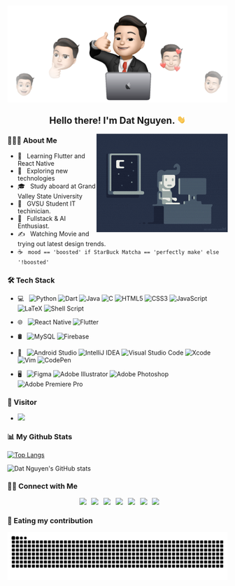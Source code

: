 
<img align = "center" src="cover.svg" width="550">



<h2 align = "center">Hello there!
I'm Dat Nguyen. <img src="Hi.gif" width="20"> </h2>



<img align="right" alt="GIF" src="1.gif" width="300"/>

<!-- https://raw.githubusercontent.com/devSouvik/devSouvik/master/gif3.gif -->

<h3> 👨🏻‍💻 About Me </h3>

- 🔭 &nbsp; Learning Flutter and React Native
- 🤔 &nbsp; Exploring new technologies
- 🎓 &nbsp; Study aboard at Grand Valley State University
- 💼 &nbsp; GVSU Student IT techinician.
- 🌱 &nbsp; Fullstack & AI Enthusiast. 
- ✍️ &nbsp; Watching Movie and trying out latest design trends.
- ☕ &nbsp; `mood == 'boosted' if StarBuck Matcha == 'perfectly make' else '!boosted'`




<h3>🛠 Tech Stack</h3>

- 💻 &nbsp; ![Python](https://img.shields.io/badge/python-3670A0?style=flat&logo=python&logoColor=ffdd54) ![Dart](https://img.shields.io/badge/dart-%230175C2.svg?style=flat&logo=dart&logoColor=white) ![Java](https://img.shields.io/badge/java-%23ED8B00.svg?style=Flat&logo=java&logoColor=white) ![C](https://img.shields.io/badge/c-%2300599C.svg?style=flat&logo=c&logoColor=white)
![HTML5](https://img.shields.io/badge/html5-%23E34F26.svg?style=flat&logo=html5&logoColor=white) ![CSS3](https://img.shields.io/badge/css3-%231572B6.svg?style=flat&logo=css3&logoColor=white)  ![JavaScript](https://img.shields.io/badge/javascript-%23323330.svg?style=flat&logo=javascript&logoColor=%23F7DF1E)
 ![LaTeX](https://img.shields.io/badge/latex-%23008080.svg?style=flat&logo=latex&logoColor=white)
 ![Shell Script](https://img.shields.io/badge/shell_script-%23121011.svg?style=flat&logo=gnu-bash&logoColor=white)
- 🌐 &nbsp; ![React Native](https://img.shields.io/badge/react_native-%2320232a.svg?style=flat&logo=react&logoColor=%2361DAFB) ![Flutter](https://img.shields.io/badge/Flutter-%2302569B.svg?style=flat&logo=Flutter&logoColor=white)
- 🛢 &nbsp; ![MySQL](https://img.shields.io/badge/mysql-%2300f.svg?style=flat&logo=mysql&logoColor=white) ![Firebase](https://img.shields.io/badge/firebase-%23039BE5.svg?style=flat&logo=firebase)
- 🔧 &nbsp; ![Android Studio](https://img.shields.io/badge/Android%20Studio-3DDC84.svg?style=flat&logo=android-studio&logoColor=white) ![IntelliJ IDEA](https://img.shields.io/badge/IntelliJIDEA-000000.svg?style=flat&logo=intellij-idea&logoColor=white)
 ![Visual Studio Code](https://img.shields.io/badge/Visual%20Studio%20Code-0078d7.svg?style=flat&logo=visual-studio-code&logoColor=white) ![Xcode](https://img.shields.io/badge/Xcode-007ACC?style=flat&logo=Xcode&logoColor=white)
![Vim](https://img.shields.io/badge/VIM-%2311AB00.svg?style=flat&logo=vim&logoColor=white)
![CodePen](https://img.shields.io/badge/CodePen-white?style=flat&logo=codepen&logoColor=black)


- 🖥 &nbsp; ![Figma](https://img.shields.io/badge/figma-%23F24E1E.svg?style=flat&logo=figma&logoColor=white) ![Adobe Illustrator](https://img.shields.io/badge/adobe%20illustrator-%23FF9A00.svg?style=flat&logo=adobe%20illustrator&logoColor=white) ![Adobe Photoshop](https://img.shields.io/badge/adobe%20photoshop-%2331A8FF.svg?style=flat&logo=adobe%20photoshop&logoColor=white) ![Adobe Premiere Pro](https://img.shields.io/badge/Adobe%20Premiere%20Pro-9999FF.svg?style=flat&logo=Adobe%20Premiere%20Pro&logoColor=white)




<h3>👀 Visitor</h3>

<ul>
<li><img align=""  src="https://komarev.com/ghpvc/?username=superboo0311&color=red"></li>
</ul>



<h3>📊  My Github Stats</h3>

[![Top Langs](https://github-readme-stats-zeta-amber.vercel.app/api/top-langs/?username=superboo0311&langs_count=10&show_icons=true&theme=nord&count_private=true&layout=compact)](https://github.com/superboo0311/github-readme-stats)

![Dat Nguyen's GitHub stats](https://github-readme-stats-zeta-amber.vercel.app/api?username=superboo0311&show_icons=true&theme=nord&count_private=true)


<h3> 🤝🏻 Connect with Me </h3>

<p align="center">
&nbsp; <a href="https://www.linkedin.com/in/dat-nguyen-32606917b/" target="_blank" rel="noopener noreferrer"><img src="https://img.shields.io/badge/linkedin-%230077B5.svg?style=flat&logo=linkedin&logoColor=white"/></a>
&nbsp; <a href="https://fb.me/nguyen.tien.dat.03.11" target="_blank" rel="noopener noreferrer"><img src="https://img.shields.io/badge/Facebook-%231877F2.svg?style=flat&logo=Facebook&logoColor=white"/></a>
&nbsp; <a href="https://m.me/nguyen.tien.dat.03.11" target="_blank" rel="noopener noreferrer"><img src="https://img.shields.io/badge/Messenger-00B2FF?style=flat&logo=messenger&logoColor=white"/></a>
&nbsp; <a href="mailto:datnguyentien0311@gmail.com" target="_blank" rel="noopener noreferrer"><img src="https://img.shields.io/badge/Gmail-D14836?style=flat&logo=gmail&logoColor=white"  /></a>
&nbsp; <a href="https://twitter.com/imtiendat0311" target="_blank" rel="noopener noreferrer"><img src="https://img.shields.io/badge/imtiendat0311-%231DA1F2.svg?style=flate&logo=Twitter&logoColor=white" /></a>  
&nbsp; <a href="https://www.instagram.com/cuocdoithatvui123/" target="_blank" rel="noopener noreferrer"><img src="https://img.shields.io/badge/cuocdoithatvui-%23E4405F.svg?style=flat&logo=Instagram&logoColor=white"  /></a>   
&nbsp; <a href="https://discord.gg/F6RXhbE8v9/" target="_blank" rel="noopener noreferrer"><img src="https://img.shields.io/badge/Hoi Rach Kid-%237289DA.svg?style=flat&logo=discord&logoColor=white"  /></a>   
</p>

<h3> 🐍 Eating my contribution </h3>

![snake gif](https://github.com/superboo0311/superboo0311/blob/output/github-contribution-grid-snake.svg?raw=true)



